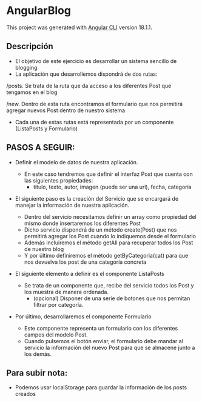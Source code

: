 # AngularBlog

This project was generated with [Angular CLI](https://github.com/angular/angular-cli) version 18.1.1.

## Descripción
  
  - El objetivo de este ejercicio es desarrollar un sistema sencillo de blogging
  - La aplicación que desarrollemos dispondrá de dos rutas:

/posts. Se trata de la ruta que da acceso a los diferentes Post que tengamos en el blog

/new. Dentro de esta ruta encontramos el formulario que nos permitirá agregar nuevos Post dentro de nuestro sistema

  - Cada una de estas rutas está representada por un componente (ListaPosts y Formulario)

## PASOS A SEGUIR:

  - Definir el modelo de datos de nuestra aplicación.
    - En este caso tendremos que definir el interfaz Post que cuenta con las siguientes propiedades:
      - titulo, texto, autor, imagen (puede ser una url), fecha, categoria

  - El siguiente paso es la creación del Servicio que se encargará de manejar la información de nuestra aplicación.
    - Dentro del servicio necesitamos definir un array como propiedad del mismo donde insertaremos los diferentes Post
    - Dicho servicio dispondrá de un método create(Post) que nos permitirá agregar los Post cuando lo indiquemos desde el formulario
    - Además incluiremos el método getAll para recuperar todos los Post de nuestro blog
    - Y por último definiremos el método getByCategoria(cat) para que nos devuelva los post de una categoría concreta

  - El siguiente elemento a definir es el componente ListaPosts
    - Se trata de un componente que, recibe del servicio todos los Post y los muestra de manera ordenada.
      - (opcional) Disponer de una serie de botones que nos permitan filtrar por categoría.

  - Por último, desarrollaremos el componente Formulario
    - Este componente representa un formulario con los diferentes campos del modelo Post.
    - Cuando pulsemos el botón enviar, el formulario debe mandar al servicio la información del nuevo Post para que se almacene junto a los demás.

## Para subir nota:

  - Podemos usar localStorage para guardar la información de los posts creados

